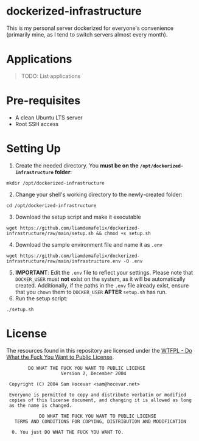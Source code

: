 # dockerized-infrastructure

This is my personal server dockerized for everyone's convenience (primarily mine, as I tend to switch servers almost every month).

# Applications

> TODO: List applications

# Pre-requisites

* A clean Ubuntu LTS server
* Root SSH access

# Setting Up

1. Create the needed directory. You **must be on the `/opt/dockerized-infrastructure` folder**:
```
mkdir /opt/dockerized-infrastructure
```
2. Change your shell's working directory to the newly-created folder:
```
cd /opt/dockerized-infrastructure
```
3. Download the setup script and make it executable
```
wget https://github.com/liamdemafelix/dockerized-infrastructure/raw/main/setup.sh && chmod +x setup.sh
```
4. Download the sample environment file and name it as `.env`
```
wget https://github.com/liamdemafelix/dockerized-infrastructure/raw/main/infrastructure.env -O .env
```
5. **IMPORTANT**: Edit the `.env` file to reflect your settings. Please note that `DOCKER_USER` must **not** exist on the system, as it will be automatically created. Additionally, if the paths in the `.env` file already exist, ensure that you `chown` them to `DOCKER_USER` **AFTER** `setup.sh` has run.
6. Run the setup script:
```
./setup.sh
```

# License

The resources found in this repository are licensed under the [WTFPL - Do What the Fuck You Want to Public License](http://www.wtfpl.net/about/).

```
        DO WHAT THE FUCK YOU WANT TO PUBLIC LICENSE 
                    Version 2, December 2004 

 Copyright (C) 2004 Sam Hocevar <sam@hocevar.net> 

 Everyone is permitted to copy and distribute verbatim or modified 
 copies of this license document, and changing it is allowed as long 
 as the name is changed. 

            DO WHAT THE FUCK YOU WANT TO PUBLIC LICENSE 
   TERMS AND CONDITIONS FOR COPYING, DISTRIBUTION AND MODIFICATION 

  0. You just DO WHAT THE FUCK YOU WANT TO.
```